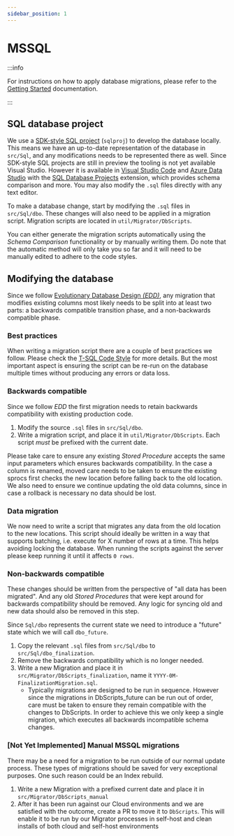```yaml
---
sidebar_position: 1
---
```


# MSSQL

:::info

For instructions on how to apply database migrations, please refer to the
[Getting Started](../../getting-started/server/database/mssql/index.md) documentation.

:::

## SQL database project

We use a [SDK-style SQL project][MSBuildSQL] (`sqlproj`) to develop the database locally. This means
we have an up-to-date representation of the database in `src/Sql`, and any modifications needs to be
represented there as well. Since SDK-style SQL projects are still in preview the tooling is not yet
available Visual Studio. However it is available in [Visual Studio Code][vscode] and [Azure Data
Studio][azureds] with the [SQL Database Projects][SDPE] extension, which provides schema comparison
and more. You may also modify the `.sql` files directly with any text editor.

To make a database change, start by modifying the `.sql` files in `src/Sql/dbo`. These changes will
also need to be applied in a migration script. Migration scripts are located in
`util/Migrator/DbScripts`.

You can either generate the migration scripts automatically using the _Schema Comparison_
functionality or by manually writing them. Do note that the automatic method will only take you so
far and it will need to be manually edited to adhere to the code styles.

## Modifying the database

Since we follow [Evolutionary Database Design _(EDD)_](./edd.mdx), any migration that modifies
existing columns most likely needs to be split into at least two parts: a backwards compatible
transition phase, and a non-backwards compatible phase.

### Best practices

When writing a migration script there are a couple of best practices we follow. Please check the
[T-SQL Code Style][code-style-sql] for more details. But the most important aspect is ensuring the
script can be re-run on the database multiple times without producing any errors or data loss.

### Backwards compatible

Since we follow _EDD_ the first migration needs to retain backwards compatibility with existing
production code.

1. Modify the source `.sql` files in `src/Sql/dbo`.
2. Write a migration script, and place it in `util/Migrator/DbScripts`. Each script _must_ be
   prefixed with the current date.

Please take care to ensure any existing _Stored Procedure_ accepts the same input parameters which
ensures backwards compatibility. In the case a column is renamed, moved care needs to be taken to
ensure the existing sprocs first checks the new location before falling back to the old location. We
also need to ensure we continue updating the old data columns, since in case a rollback is necessary
no data should be lost.

### Data migration

We now need to write a script that migrates any data from the old location to the new locations.
This script should ideally be written in a way that supports batching, i.e. execute for X number of
rows at a time. This helps avoiding locking the database. When running the scripts against the
server please keep running it until it affects `0 rows`.

### Non-backwards compatible

These changes should be written from the perspective of "all data has been migrated". And any old
_Stored Procedures_ that were kept around for backwards compatibility should be removed. Any logic
for syncing old and new data should also be removed in this step.

Since `Sql/dbo` represents the current state we need to introduce a "future" state which we will
call `dbo_future`.

1. Copy the relevant `.sql` files from `src/Sql/dbo` to `src/Sql/dbo_finalization`.
2. Remove the backwards compatibility which is no longer needed.
3. Write a new Migration and place it in `src/Migrator/DbScripts_finalization`, name it
   `YYYY-0M-FinalizationMigration.sql`.
   - Typically migrations are designed to be run in sequence. However since the migrations in
     DbScripts_future can be run out of order, care must be taken to ensure they remain compatible
     with the changes to DbScripts. In order to achieve this we only keep a single migration, which
     executes all backwards incompatible schema changes.

### [Not Yet Implemented] Manual MSSQL migrations

There may be a need for a migration to be run outside of our normal update process. These types of
migrations should be saved for very exceptional purposes. One such reason could be an Index rebuild.

1. Write a new Migration with a prefixed current date and place it in
   `src/Migrator/DbScripts_manual`
2. After it has been run against our Cloud environments and we are satisfied with the outcome,
   create a PR to move it to `DbScripts`. This will enable it to be run by our Migrator processes in
   self-host and clean installs of both cloud and self-host environments

[repository]:
  https://docs.microsoft.com/en-us/dotnet/architecture/microservices/microservice-ddd-cqrs-patterns/infrastructure-persistence-layer-design
[dapper]: https://github.com/DapperLib/Dapper
[code-style-sql]: ../code-style/index.md#t-sql
[MSBuildSQL]:
  https://learn.microsoft.com/en-us/sql/azure-data-studio/extensions/sql-database-project-extension-sdk-style-projects?view=sql-server-ver16
[vscode]: https://code.visualstudio.com/
[azureds]:
  https://docs.microsoft.com/en-us/sql/azure-data-studio/download-azure-data-studio?view=sql-server-ver16
[SDPE]:
  https://docs.microsoft.com/en-us/sql/azure-data-studio/extensions/sql-database-project-extension?view=sql-server-ver16
